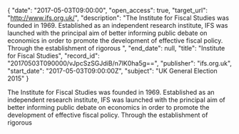 {
  "date": "2017-05-03T09:00:00", 
  "open_access": true, 
  "target_url": "http://www.ifs.org.uk/", 
  "description": "The Institute for Fiscal Studies was founded in 1969. Established as an independent research institute, IFS was launched with the principal aim of better informing public debate on economics in order to promote the development of effective fiscal policy. Through the establishment of rigorous ", 
  "end_date": null, 
  "title": "Institute for Fiscal Studies", 
  "record_id": "20170503T090000/vJpcSzSGJdiB/n7lK0ha5g==", 
  "publisher": "ifs.org.uk", 
  "start_date": "2017-05-03T09:00:00Z", 
  "subject": "UK General Election 2015"
}

The Institute for Fiscal Studies was founded in 1969. Established as an independent research institute, IFS was launched with the principal aim of better informing public debate on economics in order to promote the development of effective fiscal policy. Through the establishment of rigorous 